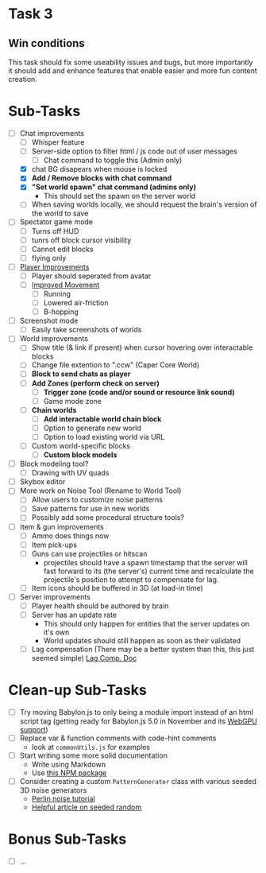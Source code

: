 # Task 3

## Win conditions
This task should fix some useability issues and bugs, but more importantly it should add and enhance features that enable easier and more fun content creation.

# Sub-Tasks
- [ ] Chat improvements
    - [ ] Whisper feature
    - [ ] Server-side option to filter html / js code out of user messages
        - [ ] Chat command to toggle this (Admin only)
    - [X] chat BG disapears when mouse is locked
    - [X] **Add / Remove blocks with chat command**
    - [X] **"Set world spawn" chat command (admins only)**
        - This should set the spawn on the server world
    - [ ] When saving worlds locally, we should request the brain's version of the world to save
- [ ] Spectator game mode
    - [ ] Turns off HUD
    - [ ] tunrs off block cursor visibility
    - [ ] Cannot edit blocks
    - [ ] flying only
- [ ] [Player Improvements](./PlayerOverhaul.md)
    - [ ] Player should seperated from avatar
    - [ ] [Improved Movement](./MovementOverhaul.md)
        - [ ] Running
        - [ ] Lowered air-friction
        - [ ] B-hopping
- [ ] Screenshot mode
    - [ ] Easily take screenshots of worlds
- [ ] World improvements
    - [ ] Show title (& link if present) when cursor hovering over interactable blocks
    - [ ] Change file extention to ".ccw" (Caper Core World)
    - [ ] **Block to send chats as player**
    - [ ] **Add Zones (perform check on server)**
        - [ ] **Trigger zone (code and/or sound or resource link sound)**
        - [ ] Game mode zone    
    - [ ] **Chain worlds**
        - [ ] **Add interactable world chain block**
        - [ ] Option to generate new world
        - [ ] Option to load existing world via URL
    - [ ] Custom world-specific blocks
        - [ ] **Custom block models**
- [ ] Block modeling tool?
    - [ ] Drawing with UV quads
- [ ] Skybox editor
- [ ] More work on Noise Tool (Rename to World Tool)
    - [ ] Allow users to customize noise patterns
    - [ ] Save patterns for use in new worlds
    - [ ] Possibly add some procedural structure tools?
- [ ] Item & gun improvements
    - [ ] Ammo does things now
    - [ ] Item pick-ups
    - [ ] Guns can use projectiles or hitscan
        - projectiles should have a spawn timestamp that the server will fast forward to its (the server's) current time and recalculate the projectile's position to attempt to compensate for lag.
    - [ ] Item icons should be buffered in 3D (at load-in time)
- [ ] Server improvements
    - [ ] Player health should be authored by brain
    - [ ] Server has an update rate
        - This should only happen for entities that the server updates on it's own
        - World updates should still happen as soon as their validated
    - [ ] Lag compensation (There may be a better system than this, this just seemed simple)
        [Lag Comp. Doc](../LagCompensation.md)

# Clean-up Sub-Tasks
- [ ] Try moving Babylon.js to only being a module import instead of an html script tag (getting ready for Babylon.js 5.0 in November and its [WebGPU support](https://doc.babylonjs.com/advanced_topics/webGPU))
- [ ] Replace var & function comments with code-hint comments
    - look at `commonUtils.js` for examples
- [ ] Start writing some more solid documentation
    - Write using Markdown
    - Use [this NPM package](https://www.npmjs.com/package/markdown-to-html-converter)
- [ ] Consider creating a custom `PatternGenerator` class with various seeded 3D noise generators
    - [Perlin noise tutorial](https://joeiddon.github.io/projects/javascript/perlin.html)
    - [Helpful article on seeded random](https://davidbau.com/archives/2010/01/30/random_seeds_coded_hints_and_quintillions.html)

# Bonus Sub-Tasks
- [ ] ...
